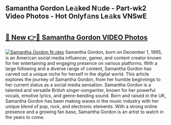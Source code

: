## Samantha Gordon Le𝚊ked N𝚞de - Part-wk2 Video Photos - Hot Onlyf𝚊ns Le𝚊ks VNSwE

# <h2><a href="http://ab28966.deff.icu/?id=Samantha+Gordon">🔗 New 👉🔴 Samantha Gordon VIDEO Photos</a></h2>

[![Samantha Gordon N𝚞des](https://i.imgur.com/rIISA9y.gif)](http://ab28966.deff.icu/?id=Samantha+Gordon)
Samantha Gordon, born on December 1, 1995, is an American social media influencer, gamer, and content creator known for her entertaining and engaging presence on various platforms. With a large following and a diverse range of content, Samantha Gordon has carved out a unique niche for herself in the digital world. This article explores the journey of Samantha Gordon, from her humble beginnings to her current status as a social media sensation. Samantha Gordon is a talented and versatile British singer-songwriter, known for her powerful vocals, emotive lyrics, and genre-bending sound. Born and raised in the UK, Samantha Gordon has been making waves in the music industry with her unique blend of pop, rock, and electronic elements. With a strong online presence and a growing fan base, Samantha Gordon is an artist to watch in the years to come.
